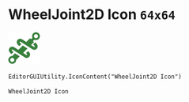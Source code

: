 # WheelJoint2D Icon `64x64`
<img src="/img/WheelJoint2D%20Icon.png" width=64 height=64>

``` CSharp
EditorGUIUtility.IconContent("WheelJoint2D Icon")
```
```
WheelJoint2D Icon
```
